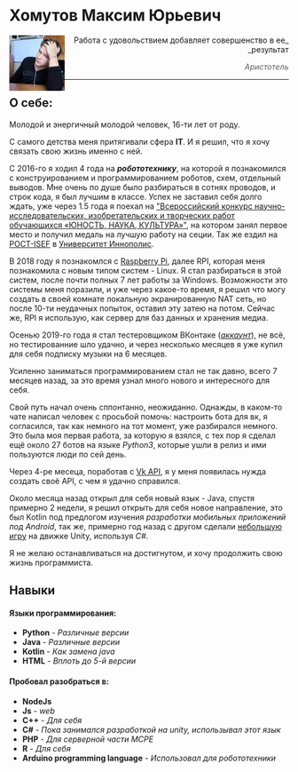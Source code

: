 # Хомутов Максим Юрьевич

<img align="left" width="100" height="100" src="/static/img/ya_100x101.jpg">

<div dir="rtl" markdown="1">
_Работа с удовольствием добавляет совершенство в ее результат_

> _Аристотель_
<hr>
</div>

## О себе:

Молодой и энергичный молодой человек, 16-ти лет от роду.

С самого детства меня притягивали сфера **IT**. И я решил, что я хочу связать свою жизнь именно с ней.

С 2016-го я ходил 4 года на _**робототехнику**_, на которой я познакомился с конструированием и программированием роботов, схем, отдельный выводов. Мне очень по душе было разбираться в сотнях проводов, и строк кода, я был лучшим в классе. Успех не заставил себя долго ждать, уже через 1.5 года я поехал на ["Всероссийский конкурс научно-исследовательских, изобретательских и творческих работ обучающихся «ЮНОСТЬ, НАУКА, КУЛЬТУРА»"](http://integraciya.org/konkursy/yunost-nauka-kultura/), на котором занял первое место и получил медаль на лучшую работу на сеции. Так же ездил на [РОСТ-ISEF](http://rost-isef.ru/) в [Университет Иннополис](https://innopolis.university/).

В 2018 году я познакомлся с [Raspberry Pi](https://www.raspberrypi.org/), далее RPI, которая меня познакомила с новым типом систем - Linux. Я стал разбираться в этой систем, после почти полных 7 лет работы за Windows. Возможности это системы меня поразили, и уже через какое-то время, я решил что могу создать в своей комнате локальную экранированную NAT сеть, но после 10-ти неудачных  попыток, оставил эту затею на потом. Сейчас же, RPI я использую, как сервер для баз данных и хранения медиа.

Осенью 2019-го года я стал тестеровщиком ВКонтаке ([*аккаунт*](https://vk.com/bugs?act=reporter&id=370926160)), не всё, но тестированние шло удачно, и через несколько месяцев я уже купил для себя подписку музыки на 6 месяцев.

Усиленно заниматься программированием стал не так давно, всего 7 месяцев назад, за это время узнал много нового и интересного для себя.

Свой путь начал очень сппонтанно, неожиданно. Однажды, в каком-то чате написал человек с просьбой помочь: настроить бота для вк, я согласился, так как немного на тот момент, уже разбирался немного. Это была моя первая работа, за которую я взялся, с тех пор я сделал ещё около 27 ботов на языке _Python3_, которые ушли в релиз и ими пользуются люди по сей день.

Через 4-ре месеца, поработав с [Vk API](https://vk.com/dev/methods/), я у меня появилась нужда создать своё API, с чем я удачно справился.

Около месяца назад открыл для себя новый язык - Java, спустя примерно 2 недели, я решил открыть для себя новое направление, это был Kotlin под предлогом изучения _разработки мобильных приложений под Android_, так же, примерно год назад с другом сделали [небольшую игру](https://drive.google.com/drive/folders/1RMj1uhfcVjOlOjlrHGgWP_NtRyZfO-3d?usp=sharing) на движке Unity, используя _C#_.

Я не желаю останавливаться на достигнутом, и хочу продолжить свою жизнь программиста.

## Навыки

#### Языки программирования:

* **Python** - _Различные версии_
* **Java** - _Различные версии_
* **Kotlin** - _Как замена java_
* **HTML** - _Вплоть до 5-й версии_

#### Пробовал разобраться в:

* **NodeJs**
* **Js** - _web_
* **C++** - _Для себя_
* **C#** - _Пока занимался разработкой на unity, использывал этот язык_
* **PHP** - _Для серверной части MCPE_
* **R** - _Для себя_
* **Arduino programming language** - _Использовал для робототехники_
